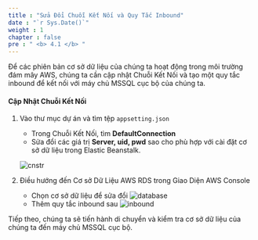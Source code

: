 ```yaml
---
title : "Sửa Đổi Chuỗi Kết Nối và Quy Tắc Inbound"
date : "`r Sys.Date()`"
weight : 1
chapter : false
pre : " <b> 4.1 </b> "
---
```


Để các phiên bản cơ sở dữ liệu của chúng ta hoạt động trong môi trường đám mây AWS, chúng ta cần cập nhật Chuỗi Kết Nối và tạo một quy tắc inbound để kết nối với máy chủ MSSQL cục bộ của chúng ta.

#### Cập Nhật Chuỗi Kết Nối

1. Vào thư mục dự án và tìm tệp `appsetting.json`
   + Trong Chuỗi Kết Nối, tìm **DefaultConnection**
   + Sửa đổi các giá trị **Server, uid, pwd** sao cho phù hợp với cài đặt cơ sở dữ liệu trong Elastic Beanstalk.

   ![cnstr](/images/4-config-rds/(1)-cntr.jpg?width=80pc)

2. Điều hướng đến Cơ sở Dữ Liệu AWS RDS trong Giao Diện AWS Console
   + Chọn cơ sở dữ liệu để sửa đổi
   ![database](/images/4-config-rds/(2)-modify.jpg?width=60pc)
   + Thêm quy tắc inbound sau
   ![inbound](/images/4-config-rds/(3)-inbound-rule.jpg?width=60pc)

Tiếp theo, chúng ta sẽ tiến hành di chuyển và kiểm tra cơ sở dữ liệu của chúng ta đến máy chủ MSSQL cục bộ.
